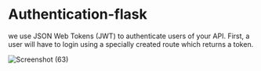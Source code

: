 # Authentication-flask
we use JSON Web Tokens (JWT) to authenticate users of your API. First, a user will have to login using a specially created route which returns a token. 

![Screenshot (63)](https://github.com/kiranraja36/Authentication-flask/assets/87608215/5566aa1d-795d-4a73-8eeb-0f218d7bf8f2)
